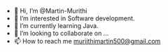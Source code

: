 - 👋 Hi, I’m @Martin-Murithi
- 👀 I’m interested in Software development.
- 🌱 I’m currently learning Java.
- 💞️ I’m looking to collaborate on ...
- 📫 How to reach me muriithimartin500@gmail.com

<!---
Martin-Murithi/Martin-Murithi is a ✨ special ✨ repository because its `README.md` (this file) appears on your GitHub profile.
You can click the Preview link to take a look at your changes.
--->
